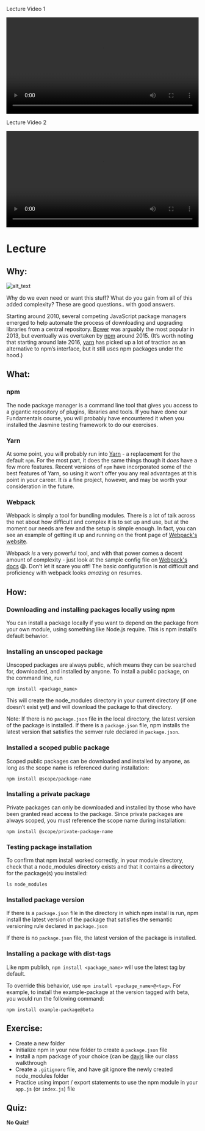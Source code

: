 Lecture Video 1

<video width="100%" height="auto" controls>
  <source src="https://vimeo.com/truecodersio/review/510425628/fcc15e2ed0" type="video/mp4" />
</video>

Lecture Video 2

<video width="100%" height="auto" controls>
  <source src="https://vimeo.com/truecodersio/review/510436005/a49e95e076" type="video/mp4" />
</video>

# Lecture

## Why:

![alt_text](../assets/lectures/images/javascript/javascript-npm-yarn-webpack1.png "image_tooltip")

Why do we even need or want this stuff? What do you gain from all of this added complexity? These are good questions.. with good answers.

Starting around 2010, several competing JavaScript package managers emerged to help automate the process of downloading and upgrading libraries from a central repository. [Bower](https://bower.io/) was arguably the most popular in 2013, but eventually was overtaken by [npm](https://www.npmjs.com/) around 2015. (It’s worth noting that starting around late 2016, [yarn](https://yarnpkg.com/en/) has picked up a lot of traction as an alternative to npm’s interface, but it still uses npm packages under the hood.)

## What:

### npm

The node package manager is a command line tool that gives you access to a gigantic repository of plugins, libraries and tools. If you have done our Fundamentals course, you will probably have encountered it when you installed the Jasmine testing framework to do our exercises.

### Yarn

At some point, you will probably run into [Yarn](https://yarnpkg.com/en/) - a replacement for the default `npm`. For the most part, it does the same things though it _does_ have a few more features. Recent versions of `npm` have incorporated some of the best features of Yarn, so using it won’t offer you any real advantages at this point in your career. It _is_ a fine project, however, and may be worth your consideration in the future.

### Webpack

Webpack is simply a tool for bundling modules. There is a lot of talk across the net about how difficult and complex it is to set up and use, but at the moment our needs are few and the setup is simple enough. In fact, you can see an example of getting it up and running on the front page of [Webpack's website](https://webpack.js.org/).

Webpack _is_ a very powerful tool, and with that power comes a decent amount of complexity - just look at the sample config file on [Webpack's docs](https://webpack.js.org/configuration/) 😱. Don’t let it scare you off! The basic configuration is not difficult and proficiency with webpack looks _amazing_ on resumes.

## How:

### Downloading and installing packages locally using npm

You can install a package locally if you want to depend on the package from your own module, using something like Node.js require. This is npm install’s default behavior.

### Installing an unscoped package

Unscoped packages are always public, which means they can be searched for, downloaded, and installed by anyone. To install a public package, on the command line, run

`npm install <package_name>`

This will create the node_modules directory in your current directory (if one doesn’t exist yet) and will download the package to that directory.

Note: If there is no `package.json` file in the local directory, the latest version of the package is installed. If there is a `package.json` file, npm installs the latest version that satisfies the semver rule declared in `package.json`.

### Installed a scoped public package

Scoped public packages can be downloaded and installed by anyone, as long as the scope name is referenced during installation:

`npm install @scope/package-name`

### Installing a private package

Private packages can only be downloaded and installed by those who have been granted read access to the package. Since private packages are always scoped, you must reference the scope name during installation:

`npm install @scope/private-package-name`

### Testing package installation

To confirm that npm install worked correctly, in your module directory, check that a node_modules directory exists and that it contains a directory for the package(s) you installed:

`ls node_modules`

### Installed package version

If there is a `package.json` file in the directory in which npm install is run, npm install the latest version of the package that satisfies the semantic versioning rule declared in `package.json`

If there is no `package.json` file, the latest version of the package is installed.

### Installing a package with dist-tags

Like npm publish, `npm install <package_name>` will use the latest tag by default.

To override this behavior, use `npm install <package_name>@<tag>`. For example, to install the example-package at the version tagged with beta, you would run the following command:

`npm install example-package@beta`

## Exercise:

- Create a new folder
- Initialize npm in your new folder to create a `package.json` file
- Install a npm package of your choice (can be [dayjs](https://www.npmjs.com/package/dayjs) like our class walkthrough
- Create a `.gitignore` file, and have git ignore the newly created node_modules folder
- Practice using import / export statements to use the npm module in your `app.js` (or `index.js`) file

## Quiz:

**No Quiz!**
